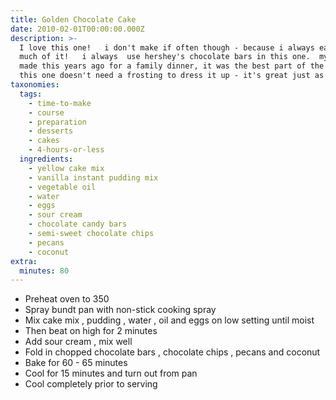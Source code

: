 ```yaml
---
title: Golden Chocolate Cake
date: 2010-02-01T00:00:00.000Z
description: >-
  I love this one!   i don't make if often though - because i always eat too
  much of it!   i always  use hershey's chocolate bars in this one.  my sister
  made this years ago for a family dinner, it was the best part of the meal. 
  this one doesn't need a frosting to dress it up - it's great just as is.
taxonomies:
  tags:
    - time-to-make
    - course
    - preparation
    - desserts
    - cakes
    - 4-hours-or-less
  ingredients:
    - yellow cake mix
    - vanilla instant pudding mix
    - vegetable oil
    - water
    - eggs
    - sour cream
    - chocolate candy bars
    - semi-sweet chocolate chips
    - pecans
    - coconut
extra:
  minutes: 80
---
```

 - Preheat oven to 350
 - Spray bundt pan with non-stick cooking spray
 - Mix cake mix , pudding , water , oil and eggs on low setting until moist
 - Then beat on high for 2 minutes
 - Add sour cream , mix well
 - Fold in chopped chocolate bars , chocolate chips , pecans and coconut
 - Bake for 60 - 65 minutes
 - Cool for 15 minutes and turn out from pan
 - Cool completely prior to serving
